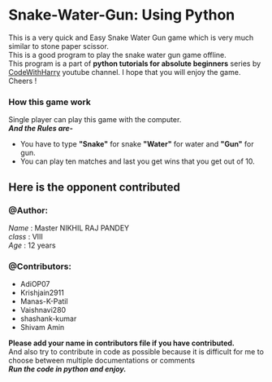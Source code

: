 # Snake-Water-Gun: Using Python

This is a very quick and Easy Snake Water Gun game which is very much similar to stone paper scissor. <br>
This is a good program to play the snake water gun game offline. <br>
This program is a part of __python tutorials for absolute beginners__ series by [CodeWithHarry](https://www.youtube.com/channel/UCeVMnSShP_Iviwkknt83cww "CodeWithHarry") youtube channel.
I hope that you will enjoy the game.
Cheers !

### How this game work

Single player can play this game with the computer.<br>
__*And the Rules are-*__
* You have to type __"Snake"__ for snake __"Water"__ for water and __"Gun"__ for gun.
* You can play ten matches and last you get wins that you get out of 10.

## Here is the opponent contributed

### @Author:

*Name*  : Master NIKHIL RAJ PANDEY<br>
*class* : VIII<br>
*Age*   : 12 years<br>

### @Contributors:
* AdiOP07
* Krishjain2911
* Manas-K-Patil
* Vaishnavi280
* shashank-kumar
* Shivam Amin

__Please add your name in contributors file if you have contributed.__<br>
And also try to contribute in code as possible because it is difficult for me to choose between multiple documentations or comments<br>
__*Run the code in python and enjoy.*__
